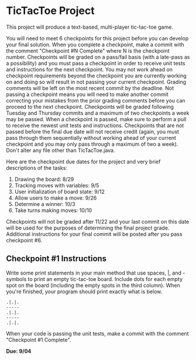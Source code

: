 # TicTacToe Project

This project will produce a text-based, multi-player tic-tac-toe game.

You will need to meet 6 checkpoints for this project before you can develop your final solution. When you complete a checkpoint, make a commit with the comment "Checkpoint #N Complete" where N is the checkpoint number. Checkpoints will be graded on a pass/fail basis (with a late-pass as a possibility) and you must pass a checkpoint in order to receive unit tests and instructions for the next checkpoint. You may not work ahead on checkpoint requirements beyond the checkpoint you are currently working on and doing so will result in not passing your current checkpoint. Grading comments will be left on the most recent commit by the deadline. Not passing a checkpoint means you will need to make another commit correcting your mistakes from the prior grading comments before you can proceed to the next checkpoint. Checkpoints will be graded following Tuesday and Thursday commits and a maximum of two checkpoints a week may be passed. When a checkpoint is passed, make sure to perform a pull to receive the newest unit tests and instructions. Checkpoints that are not passed before the final due date will not receive credit (again, you must pass through them sequentially without working ahead of your current checkpoint and you may only pass through a maximum of two a week). Don't alter any file other than TicTacToe.java. 

Here are the checkpoint due dates for the project and very brief descriptions of the tasks:

1. Drawing the board: 8/29
2. Tracking moves with variables: 9/5
3. User initialization of board state: 9/12
4. Allow users to make a move: 9/26
5. Determine a winner: 10/3
6. Take turns making moves: 10/10

Checkpoints will not be graded after 11/22 and your last commit on this date will be used for the purposes of determining the final project grade. Additional instructions for your final commit will be posted after you pass checkpoint #6.

## Checkpoint #1 Instructions

Write some print statements in your main method that use spaces, |, and - symbols to print an empty tic-tac-toe board. Include dots for each empty spot on the board (including the empty spots in the third column). When you're finished, your program should print exactly what is below. 

	.|.|.
	-----
	.|.|.
	-----
	.|.|.

When your code is passing the unit tests, make a commit with the comment "Checkpoint #1 Complete". 

**Due: 9/04**

